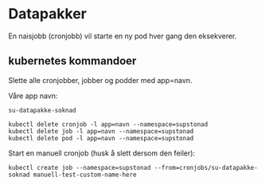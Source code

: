 # Datapakker
En naisjobb (cronjobb) vil starte en ny pod hver gang den eksekverer.

## kubernetes kommandoer
Slette alle cronjobber, jobber og podder med app=navn.

Våre app navn:
```
su-datapakke-soknad
```

```
kubectl delete cronjob -l app=navn --namespace=supstonad
kubectl delete job -l app=navn --namespace=supstonad
kubectl delete pod -l app=navn --namespace=supstonad
```

Start en manuell cronjob (husk å slett dersom den feiler):
```
kubectl create job --namespace=supstonad --from=cronjobs/su-datapakke-soknad manuell-test-custom-name-here
```
